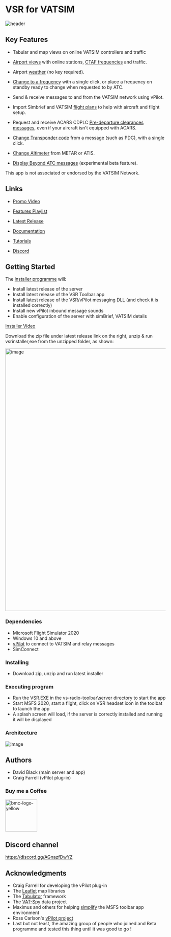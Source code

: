 # VSR for VATSIM


![header](https://user-images.githubusercontent.com/4178804/215447464-ea34c0fd-3ea4-48aa-a2db-6bd687268cae.png)


## Key Features
* Tabular and map views on online VATSIM controllers and traffic

* <a href="views" target="_blank">Airport views</a> with online stations, <a href="https://www.youtube.com/watch?v=8KpESDNXBe8" target="_blank">CTAF frequencies</a> and traffic.

* Airport <a href="https://youtu.be/cYkBaya7wHU" target="_blank">weather</a> (no key required).

* <a href="https://youtu.be/W9IA8t_TeN4" target="_blank">Change to a frequency</a> with a single click, or place a frequency on standby ready to change when requested to by ATC.

* Send & receive messages to and from the VATSIM network using vPilot.

* Import Simbrief and VATSIM <a href="https://www.youtube.com/watch?v=q0iAoEC4zIU&t=24s" target="_blank">flight plans</a> to help with aircraft and flight setup.

* Request and receive ACARS CDPLC <a href="https://youtu.be/TYVWbhAM090?si=tPDElzI452YTO-If&t=12" target="_blank">Pre-departure clearances messages</a>, even if your aircraft isn't equipped with ACARS.

* <a href="https://youtu.be/TYVWbhAM090?si=TedPsMZiZBL21Ie8&t=96" target="_blank">Change Transponder code</a> from a message (such as PDC), with a single click.

* <a href="https://youtu.be/TYVWbhAM090?si=VjYQuC3VUTjVkdmg&t=158" target="_blank">Change Altimeter</a> from METAR or ATIS.

* <a href="https://youtu.be/TYVWbhAM090?si=VjYQuC3VUTjVkdmg&t=180" target="_blank">Display Beyond ATC messages</a> (experimental beta feature).

This app is not associated or endorsed by the VATSIM Network.

## Links

* <a href="https://www.youtube.com/watch?v=Xp72yo8IUcY" target="_blank">Promo Video</a>

* <a href="https://www.youtube.com/playlist?list=PLPLro718J3KbW5_OcYUoJ8daLQOIuKvSc" target="_blank">Features Playlist</a>

* <a href="https://github.com/daveblackuk/VSR/releases/tag/VSR" target="_blank">Latest Release</a>

* <a href="https://docs.vsrsoftware.com" target="_blank">Documentation</a>

* <a href="https://www.youtube.com/playlist?list=PLPLro718J3Ka5t9TzFSH_9cL2-bKV70zh" target="_blank">Tutorials</a>

* <a href="https://discord.gg/AGnazfDwYZ" target="_blank">Discord</a>


## Getting Started

The [installer programme](https://youtu.be/dQLiLrA36kM) will:

* Install latest release of the server
* Install latest release of the VSR Toolbar app
* Install latest release of the VSR/vPilot messaging DLL (and check it is installed correctly)
* Install new vPilot inbound message sounds 
* Enable configuration of the server with simBrief, VATSIM details

<a href="https://www.youtube.com/watch?v=dQLiLrA36kM&list=PLPLro718J3Ka5t9TzFSH_9cL2-bKV70zh" target="_blank"> Installer Video </a>
  
Download the zip file under latest release link on the right, unzip & run vsrinstaller,exe from the unzipped folder, as shown:

<img width="821" alt="image" src="https://user-images.githubusercontent.com/4178804/211213117-ba93578d-f1b6-4702-bf6d-a35f03f3c73e.png">


### Dependencies

* Microsoft Flight Simulator 2020
* Windows 10 and above
* [vPilot](https://vpilot.rosscarlson.dev/) to connect to VATSIM and relay messages 
* SimConnect

### Installing

* Download zip, unzip and run latest installer

### Executing program

* Run the VSR.EXE in the vs-radio-toolbar\server directory to start the app
* Start MSFS 2020, start a flight, click on VSR headset icon in the toolbat to launch the app
* A splash screen will load, if the server is correctly installed and running it will be displayed

### Architecture

![image](https://github.com/daveblackuk/VSR/assets/4178804/e6be756a-11fd-4cda-b2b8-877714790413)



## Authors

* David Black (main server and app)
* Craig Farrell (vPilot plug-in)


### Buy me a Coffee

<a href="https://www.buymeacoffee.com/deltabravozulu" target="_blank"><img width="100" alt="bmc-logo-yellow" src="https://user-images.githubusercontent.com/4178804/178282683-2d1195e1-7582-4ab5-aee3-9b57305e795c.png"></a>

## Discord channel

https://discord.gg/AGnazfDwYZ


## Acknowledgments

* Craig Farrell for developing the vPilot plug-in
* The [Leaflet](https://leafletjs.com/) map libraries 
* The [Tabulator](http://tabulator.info/) framework
* The [VAT-Spy](https://github.com/vatsimnetwork/vatspy-data-project) data project
* Maximus and others for helping [simplify](https://github.com/bymaximus/msfs2020-toolbar-window-template/issues/22) the MSFS toolbar app environment 
* Ross Carlson's [vPilot project](https://vpilot.rosscarlson.dev/) 
* Last but not least, the amazing group of people who joined and Beta programme and tested this thing until it was good to go !




